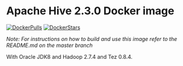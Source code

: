 # Apache Hive 2.3.0 Docker image

[![DockerPulls](https://img.shields.io/docker/pulls/dvoros/hive.svg)](https://registry.hub.docker.com/u/dvoros/hive/)
[![DockerStars](https://img.shields.io/docker/stars/dvoros/hive.svg)](https://registry.hub.docker.com/u/dvoros/hive/)

_Note: For instructions on how to build and use this image refer to the README.md on the master branch_

With Oracle JDK8 and Hadoop 2.7.4 and Tez 0.8.4.

